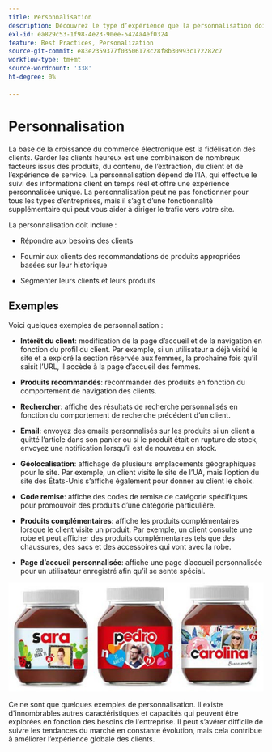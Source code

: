 ```yaml
---
title: Personnalisation
description: Découvrez le type d’expérience que la personnalisation doit fournir à vos clients.
exl-id: ea829c53-1f98-4e23-90ee-5424a4ef0324
feature: Best Practices, Personalization
source-git-commit: e83e2359377f03506178c28f8b30993c172282c7
workflow-type: tm+mt
source-wordcount: '338'
ht-degree: 0%

---
```


# Personnalisation

La base de la croissance du commerce électronique est la fidélisation des clients. Garder les clients heureux est une combinaison de nombreux facteurs issus des produits, du contenu, de l’extraction, du client et de l’expérience de service. La personnalisation dépend de l’IA, qui effectue le suivi des informations client en temps réel et offre une expérience personnalisée unique. La personnalisation peut ne pas fonctionner pour tous les types d’entreprises, mais il s’agit d’une fonctionnalité supplémentaire qui peut vous aider à diriger le trafic vers votre site.

La personnalisation doit inclure :

- Répondre aux besoins des clients

- Fournir aux clients des recommandations de produits appropriées basées sur leur historique

- Segmenter leurs clients et leurs produits

## Exemples

Voici quelques exemples de personnalisation :

- **Intérêt du client**: modification de la page d’accueil et de la navigation en fonction du profil du client. Par exemple, si un utilisateur a déjà visité le site et a exploré la section réservée aux femmes, la prochaine fois qu’il saisit l’URL, il accède à la page d’accueil des femmes.

- **Produits recommandés**: recommander des produits en fonction du comportement de navigation des clients.

- **Rechercher**: affiche des résultats de recherche personnalisés en fonction du comportement de recherche précédent d’un client.

- **Email**: envoyez des emails personnalisés sur les produits si un client a quitté l’article dans son panier ou si le produit était en rupture de stock, envoyez une notification lorsqu’il est de nouveau en stock.

- **Géolocalisation**: affichage de plusieurs emplacements géographiques pour le site. Par exemple, un client visite le site de l’UA, mais l’option du site des États-Unis s’affiche également pour donner au client le choix.

- **Code remise**: affiche des codes de remise de catégorie spécifiques pour promouvoir des produits d’une catégorie particulière.

- **Produits complémentaires**: affiche les produits complémentaires lorsque le client visite un produit. Par exemple, un client consulte une robe et peut afficher des produits complémentaires tels que des chaussures, des sacs et des accessoires qui vont avec la robe.

- **Page d’accueil personnalisée**: affiche une page d’accueil personnalisée pour un utilisateur enregistré afin qu’il se sente spécial.

![Exemple de produits personnalisés](../../assets/playbooks/personalization-example.png)

Ce ne sont que quelques exemples de personnalisation. Il existe d&#39;innombrables autres caractéristiques et capacités qui peuvent être explorées en fonction des besoins de l&#39;entreprise. Il peut s’avérer difficile de suivre les tendances du marché en constante évolution, mais cela contribue à améliorer l’expérience globale des clients.
